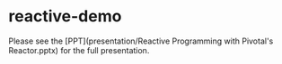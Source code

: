 # reactive-demo
Please see the [PPT](presentation/Reactive Programming with Pivotal's Reactor.pptx)
for the full presentation.
